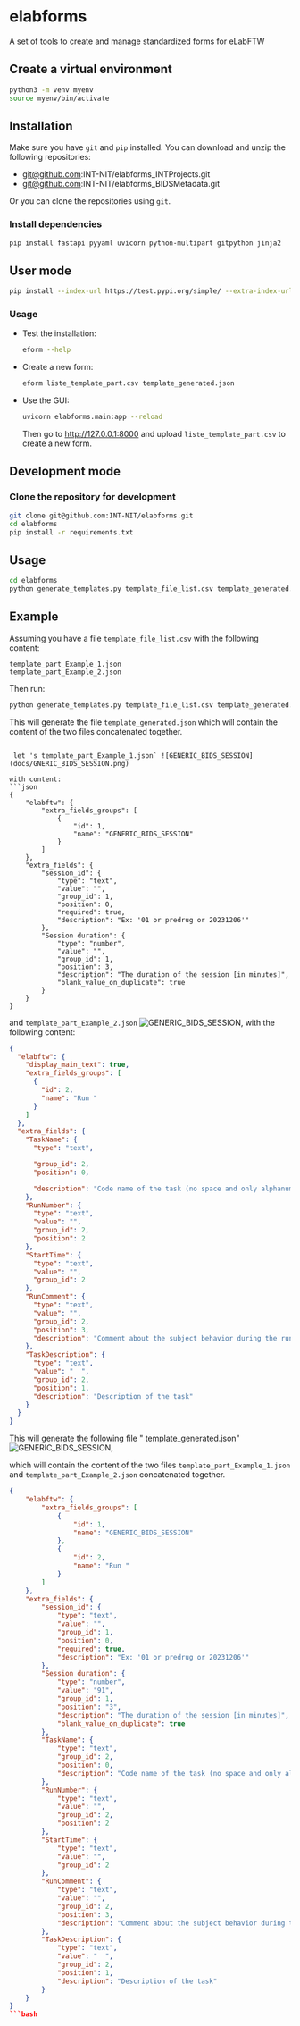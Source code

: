 # elabforms
A set of tools to create and manage standardized forms for eLabFTW

## Create a virtual environment
```bash
python3 -m venv myenv
source myenv/bin/activate
```

## Installation
Make sure you have `git` and `pip` installed. You can download and unzip the following repositories:
- git@github.com:INT-NIT/elabforms_INTProjects.git
- git@github.com:INT-NIT/elabforms_BIDSMetadata.git

Or you can clone the repositories using `git`.

### Install dependencies
```bash
pip install fastapi pyyaml uvicorn python-multipart gitpython jinja2

```

## User mode
```bash
pip install --index-url https://test.pypi.org/simple/ --extra-index-url https://pypi.org/simple elabforms==0.0.5
```

### Usage
- Test the installation:
  ```bash
  eform --help
  ```
- Create a new form:
  ```bash
  eform liste_template_part.csv template_generated.json
  ```
- Use the GUI:
  ```bash
  uvicorn elabforms.main:app --reload
  ```
  Then go to http://127.0.0.1:8000 and upload `liste_template_part.csv` to create a new form.

## Development mode

### Clone the repository for development
```bash
git clone git@github.com:INT-NIT/elabforms.git
cd elabforms
pip install -r requirements.txt
```

## Usage
```bash
cd elabforms
python generate_templates.py template_file_list.csv template_generated.json
```

## Example
Assuming you have a file `template_file_list.csv` with the following content:
```csv
template_part_Example_1.json
template_part_Example_2.json
```
Then run:
```bash
python generate_templates.py template_file_list.csv template_generated.json
```

This will generate the file `template_generated.json` which will contain the content of the two files concatenated together.


```

 let 's template_part_Example_1.json` ![GENERIC_BIDS_SESSION](docs/GNERIC_BIDS_SESSION.png) 

with content:
```json
{
    "elabftw": {
        "extra_fields_groups": [
            {
                "id": 1,
                "name": "GENERIC_BIDS_SESSION"
            }
        ]
    },
    "extra_fields": {
        "session_id": {
            "type": "text",
            "value": "",
            "group_id": 1,
            "position": 0,
            "required": true,
            "description": "Ex: '01 or predrug or 20231206'"
        },
        "Session duration": {
            "type": "number",
            "value": "",
            "group_id": 1,
            "position": 3,
            "description": "The duration of the session [in minutes]",
            "blank_value_on_duplicate": true
        }
    }
}
```
and `template_part_Example_2.json` ![GENERIC_BIDS_SESSION](docs/RUN_BIDS.png),
with the following content:
```json
{
  "elabftw": {
    "display_main_text": true,
    "extra_fields_groups": [
      {
        "id": 2,
        "name": "Run "
      }
    ]
  },
  "extra_fields": {
    "TaskName": {
      "type": "text",

      "group_id": 2,
      "position": 0,

      "description": "Code name of the task (no space and only alphanumeric characters).\n Ex: 'rest or facesnback or headnodding'"
    },
    "RunNumber": {
      "type": "text",
      "value": "",
      "group_id": 2,
      "position": 2
    },
    "StartTime": {
      "type": "text",
      "value": "",
      "group_id": 2
    },
    "RunComment": {
      "type": "text",
      "value": "",
      "group_id": 2,
      "position": 3,
      "description": "Comment about the subject behavior during the run."
    },
    "TaskDescription": {
      "type": "text",
      "value": "  ",
      "group_id": 2,
      "position": 1,
      "description": "Description of the task"
    }
  }
}
```

This will generate the following file " template_generated.json" ![GENERIC_BIDS_SESSION](docs/template_generated.png),

which will contain the content of the two files `template_part_Example_1.json` and `template_part_Example_2.json` concatenated together.
```json
{
    "elabftw": {
        "extra_fields_groups": [
            {
                "id": 1,
                "name": "GENERIC_BIDS_SESSION"
            },
            {
                "id": 2,
                "name": "Run "
            }
        ]
    },
    "extra_fields": {
        "session_id": {
            "type": "text",
            "value": "",
            "group_id": 1,
            "position": 0,
            "required": true,
            "description": "Ex: '01 or predrug or 20231206'"
        },
        "Session duration": {
            "type": "number",
            "value": "91",
            "group_id": 1,
            "position": "3",
            "description": "The duration of the session [in minutes]",
            "blank_value_on_duplicate": true
        },
        "TaskName": {
            "type": "text",
            "group_id": 2,
            "position": 0,
            "description": "Code name of the task (no space and only alphanumeric characters).\n Ex: 'rest or facesnback or headnodding'"
        },
        "RunNumber": {
            "type": "text",
            "value": "",
            "group_id": 2,
            "position": 2
        },
        "StartTime": {
            "type": "text",
            "value": "",
            "group_id": 2
        },
        "RunComment": {
            "type": "text",
            "value": "",
            "group_id": 2,
            "position": 3,
            "description": "Comment about the subject behavior during the run."
        },
        "TaskDescription": {
            "type": "text",
            "value": "  ",
            "group_id": 2,
            "position": 1,
            "description": "Description of the task"
        }
    }
}
```bash
